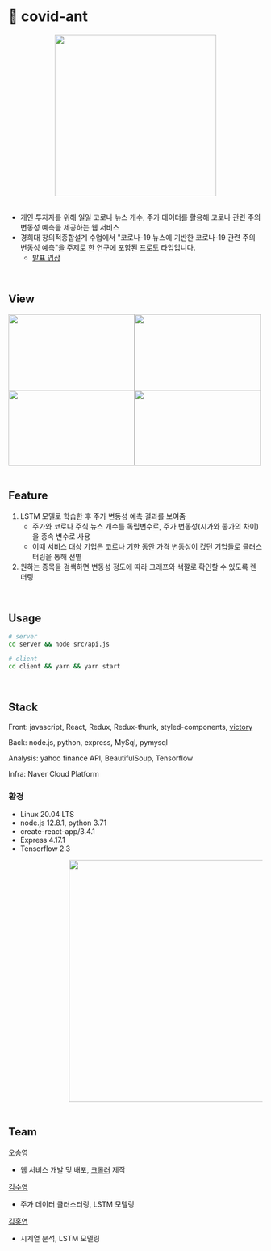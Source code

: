 # 🐜 covid-ant

<div align=center>
  <img src="https://user-images.githubusercontent.com/46865281/108621051-a8622f00-7473-11eb-87b3-873cd9c61261.jpeg" width="320px">
</div>

<br/>

* 개인 투자자를 위해 일일 코로나 뉴스 개수, 주가 데이터를 활용해 코로나 관련 주의 변동성 예측을 제공하는 웹 서비스
* 경희대 창의적종합설계 수업에서 "코로나-19 뉴스에 기반한 코로나-19 관련 주의 변동성 예측"을 주제로 한 연구에 포함된 프로토 타입입니다.
  * [발표 영상](https://drive.google.com/file/d/1pMalM-XCZuhVj51ilM_LdYqtzjKLCoJm/view?usp=sharing)

<br/>

## View

<div style="display: flex;">
  <img src="https://user-images.githubusercontent.com/46865281/108620615-9e8afc80-7470-11eb-90c9-5b6e29f69567.png" style="width: 250px; height:150px">
    <img src="https://user-images.githubusercontent.com/46865281/108620616-9fbc2980-7470-11eb-9182-0afc9806f291.png" style="width: 250px; height:150px">
</div>
<div style="display: flex;">
    <img src="https://user-images.githubusercontent.com/46865281/108620618-a0ed5680-7470-11eb-87a1-7ac74e0da940.png" style="width: 250px; height:150px">
  <img src="https://user-images.githubusercontent.com/46865281/108620619-a21e8380-7470-11eb-888a-1a4ce1bef28e.png" style="width: 250px; height:150px">
</div>

<br/>


## Feature

1. LSTM 모델로 학습한 후 주가 변동성 예측 결과를 보여줌
   - 주가와 코로나 주식 뉴스 개수를 독립변수로, 주가 변동성(시가와 종가의 차이)을 종속 변수로 사용
   - 이때 서비스 대상 기업은 코로나 기한 동안 가격 변동성이 컸던 기업들로 클러스터링을 통해 선별
2. 원하는 종목을 검색하면 변동성 정도에 따라 그래프와 색깔로 확인할 수 있도록 렌더링

<br/>

## Usage

```bash
# server
cd server && node src/api.js

# client
cd client && yarn && yarn start
```

<br/>

## Stack

Front: javascript, React, Redux, Redux-thunk, styled-components, [victory](https://formidable.com/open-source/victory/)

Back: node.js, python, express, MySql, pymysql

Analysis: yahoo finance API, BeautifulSoup, Tensorflow

Infra: Naver Cloud Platform

### 환경

- Linux 20.04 LTS
- node.js 12.8.1, python 3.71
- create-react-app/3.4.1
- Express 4.17.1
- Tensorflow 2.3

<div style="padding-left: 120px;">
  <img src="https://user-images.githubusercontent.com/46865281/108621321-5e7a4880-7475-11eb-85bb-e216ffbfd862.png" width="480px;">
</div>

<br/>

## Team

[오승영](https://github.com/seung-00)

* 웹 서비스 개발 및 배포, [크롤러](https://github.com/seung-00/article_counter) 제작

[김수영](https://github.com/ShiningSu0)

* 주가 데이터 클러스터링, LSTM 모델링

[김홍연](https://github.com/HoneyOn)

* 시계열 분석, LSTM 모델링

